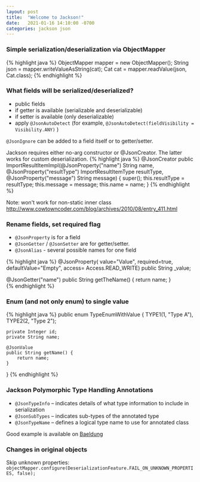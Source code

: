 ```yaml
---
layout: post
title:  "Welcome to Jackson!"
date:   2021-01-16 14:10:00 -0700
categories: jackson json
---
```

### Simple serialization/deserialization via ObjectMapper

{% highlight java %}
ObjectMapper mapper = new ObjectMapper();
String json = mapper.writeValueAsString(cat);
Cat cat = mapper.readValue(json, Cat.class);
{% endhighlight %}

### What fields will be serialized/deserialized?
- public fields 
- if getter is available (serializable and deserializable)
- if setter is available (only deserializable)
- apply `@JsonAutoDetect` (for example, `@JsonAutoDetect(fieldVisibility = Visibility.ANY)` )

`@JsonIgnore` can be added to a field itself or to getter/setter.

Jackson requires either no-arg constructor or @JsonCreator. The latter works for custom deserialization.
{% highlight java %}
@JsonCreator
public ImportResultItemImpl(@JsonProperty("name") String name, 
        @JsonProperty("resultType") ImportResultItemType resultType, 
        @JsonProperty("message") String message) {
    super();
    this.resultType = resultType;
    this.message = message;
    this.name = name;
}
{% endhighlight %}

Note: won't work for non-static inner class <http://www.cowtowncoder.com/blog/archives/2010/08/entry_411.html>

### Rename fields, set required flag

- `@JsonProperty` is for a field
- `@JsonGetter` / `@JsonSetter` are for getter/setter.
- `@JsonAlias` - several possible names for one field

{% highlight java %}
@JsonProperty(
    value="Value",
    required=true,
    defaultValue="Empty",
    access= Access.READ_WRITE)
public String _value; 
  
@JsonGetter("name")
public String getTheName() {
  return name;
}  
{% endhighlight %}


### Enum (and not only enum) to single value

{% highlight java %}
public enum TypeEnumWithValue {
    TYPE1(1, "Type A"), TYPE2(2, "Type 2");

    private Integer id;
    private String name;

    @JsonValue
    public String getName() {
        return name;
    }
}
{% endhighlight %}

### Jackson Polymorphic Type Handling Annotations

- `@JsonTypeInfo` – indicates details of what type information to include in serialization
- `@JsonSubTypes` – indicates sub-types of the annotated type
- `@JsonTypeName` – defines a logical type name to use for annotated class

Good example is available on [Baeldung](https://www.baeldung.com/jackson-annotations#jackson-polymorphic-type-handling-annotations)

### Changes in original objects

Skip unknown properties:
`objectMapper.configure(DeserializationFeature.FAIL_ON_UNKNOWN_PROPERTIES, false);`

<script src="https://gist.github.com/konvi/f8f151a98abc4ad6c3389ba399d294a9.js"></script>
